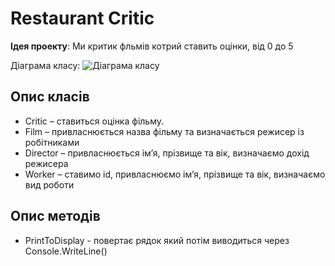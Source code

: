 # Restaurant Critic

**Ідея проекту**: Ми критик фльмів котрий ставить оцінки, від 0 до 5

Діаграма класу:
![Діаграма класу](img/2.png)

## Опис класів
- Critic – ставиться оцінка фільму.
-  Film – привласнюється назва фільму та визначається режисер із робітниками
- Director – привласнюється ім’я, прізвище та вік, визначаємо дохід режисера
- Worker – ставимо id, привласнюємо ім’я, прізвище та вік, визначаємо вид роботи

## Опис методів
- PrintToDisplay - повертає рядок який потім виводиться через Console.WriteLine()
